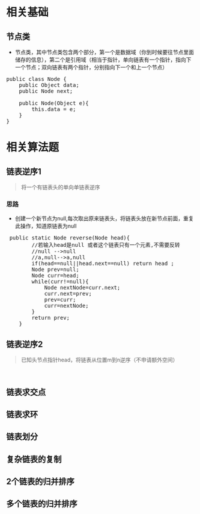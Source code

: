 # 相关基础
## 节点类
- 节点类，其中节点类包含两个部分，第一个是数据域（你到时候要往节点里面储存的信息），第二个是引用域（相当于指针，单向链表有一个指针，指向下一个节点；双向链表有两个指针，分别指向下一个和上一个节点）
<pre>
public class Node {
    public Object data;
    public Node next;

    public Node(Object e){
        this.data = e;
    }
}
</pre>
# 相关算法题
## 链表逆序1
> 将一个有链表头的单向单链表逆序
### 思路
- 创建一个新节点为null,每次取出原来链表头，将链表头放在新节点前面，重复此操作，知道原链表为null
<pre>
 public static Node reverse(Node head){
        //若输入head是null 或者这个链表只有一个元素,不需要反转
        //null -->null
        //a,null-->a,null
        if(head==null||head.next==null) return head ;
        Node prev=null;
        Node curr=head;
        while(curr!=null){
            Node nextNode=curr.next;
            curr.next=prev;
            prev=curr;
            curr=nextNode;
        }
        return prev;
    }
</pre>
## 链表逆序2
> 已知头节点指针head，将链表从位置m到n逆序（不申请额外空间）
<pre>

</pre>
## 链表求交点
## 链表求环
## 链表划分
## 复杂链表的复制
## 2个链表的归并排序
## 多个链表的归并排序